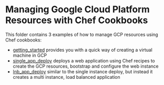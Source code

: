 # Managing Google Cloud Platform Resources with Chef Cookbooks

This folder contains 3 examples of how to manage GCP resources
using Chef cookbooks:

- [getting_started](getting_started/) provides you with a quick way
  of creating a virtual machine in GCP
- [single_app_deploy](single_app_deploy/) deploys a web application
  using Chef recipes to create the GCP resources, bootstrap and
  configure the web instance
- [lnb_app_deploy](lnb_app_deploy/) similar to the single instance
  deploy, but instead it creates a multi instance, load balanced
  application
